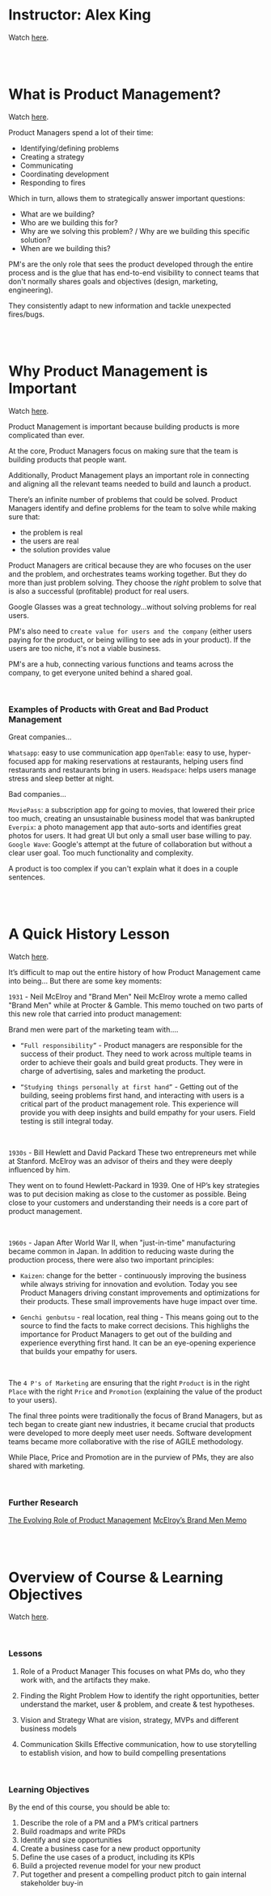 # Instructor: Alex King

Watch [here](https://youtu.be/E_ro3xwGASs).

<br>
<br>

# What is Product Management?

Watch [here](https://youtu.be/bTKNTW4C83o).

Product Managers spend a lot of their time:

- Identifying/defining problems
- Creating a strategy
- Communicating
- Coordinating development
- Responding to fires

Which in turn, allows them to strategically answer important questions:

- What are we building?
- Who are we building this for?
- Why are we solving this problem? / Why are we building this specific solution?
- When are we building this?

PM's are the only role that sees the product developed through the entire process and is the glue that has end-to-end visibility to connect teams that don't normally shares goals and objectives (design, marketing, engineering).

They consistently adapt to new information and tackle unexpected fires/bugs. 

<br>
<br>

# Why Product Management is Important

Watch [here](https://youtu.be/U6suk4zjXdI).

Product Management is important because building products is more complicated than ever. 

At the core, Product Managers focus on making sure that the team is building products that people want. 

Additionally, Product Management plays an important role in connecting and aligning all the relevant teams needed to build and launch a product.

There’s an infinite number of problems that could be solved. Product Managers identify and define problems for the team to solve while making sure that:

- the problem is real
- the users are real
- the solution provides value


Product Managers are critical because they are who focuses on the user and the problem, and orchestrates teams working together. But they do more than just problem solving. They choose the _right_ problem to solve that is also a successful (profitable) product for real users.

Google Glasses was a great technology...without solving problems for real users. 

PM's also need to `create value for users and the company` (either users paying for the product, or being willing to see ads in your product). If the users are too niche, it's not a viable business.

PM's are a hub, connecting various functions and teams across the company, to get everyone united behind a shared goal.

<br>

### Examples of Products with Great and Bad Product Management

Great companies...

`Whatsapp`: easy to use communication app
`OpenTable`: easy to use, hyper-focused app for making reservations at restaurants, helping users find restaurants and restaurants bring in users.
`Headspace`: helps users manage stress and sleep better at night.


Bad companies...

`MoviePass`: a subscription app for going to movies, that lowered their price too much, creating an unsustainable business model that was bankrupted
`Everpix`: a photo management app that auto-sorts and identifies great photos for users. It had great UI but only a small user base willing to pay.
`Google Wave`: Google's attempt at the future of collaboration but without a clear user goal. Too much functionality and complexity. 

A product is too complex if you can't explain what it does in a couple sentences.

<br>
<br>

# A Quick History Lesson

Watch [here](https://youtu.be/e2iwNxIo0mQ).

It’s difficult to map out the entire history of how Product Management came into being… But there are some key moments:

`1931` - Neil McElroy and "Brand Men" 
Neil McElroy wrote a memo called "Brand Men" while at Procter & Gamble. This memo touched on two parts of this new role that carried into product management:

Brand men were part of the marketing team with....

- `“Full responsibility”` - Product managers are responsible for the success of their product. They need to work across multiple teams in order to achieve their goals and build great products. They were in charge of advertising, sales and marketing the product.

- `“Studying things personally at first hand”` - Getting out of the building, seeing problems first hand, and interacting with users is a critical part of the product management role. This experience will provide you with deep insights and build empathy for your users. Field testing is still integral today.

<br>

`1930s` - Bill Hewlett and David Packard 
These two entrepreneurs met while at Stanford. McElroy was an advisor of theirs and they were deeply influenced by him.

They went on to found Hewlett-Packard in 1939. One of HP’s key strategies was to put decision making as close to the customer as possible. Being close to your customers and understanding their needs is a core part of product management.

<br>

`1960s` - Japan After World War II, when "just-in-time" manufacturing became common in Japan. In addition to reducing waste during the production process, there were also two important principles:

- `Kaizen`: change for the better - continuously improving the business while always striving for innovation and evolution. Today you see Product Managers driving constant improvements and optimizations for their products. These small improvements have huge impact over time.

- `Genchi genbutsu` - real location, real thing - This means going out to the source to find the facts to make correct decisions. This highlighs the importance for Product Managers to get out of the building and experience everything first hand. It can be an eye-opening experience that builds your empathy for users.

<br>

The `4 P's of Marketing` are ensuring that the right `Product` is in the right `Place` with the right `Price` and `Promotion` (explaining the value of the product to your users).

The final three points were traditionally the focus of Brand Managers, but as tech began to create giant new industries, it became crucial that products were developed to more deeply meet user needs. Software development teams became more collaborative with the rise of AGILE methodology.

While Place, Price and Promotion are in the purview of PMs, they are also shared with marketing.

<br>

### Further Research

[The Evolving Role of Product Management](https://www.oreilly.com/radar/the-evolving-role-of-product-management/)
[McElroy’s Brand Men Memo](https://3lsqjy1sj7i027fcn749gutj-wpengine.netdna-ssl.com/wp-content/uploads/2015/10/McElroyBrandMan.pdf)

<br>
<br>

# Overview of Course & Learning Objectives

Watch [here](https://youtu.be/eSyJHY74oWw).

<br>

### Lessons
1. Role of a Product Manager
    This focuses on what PMs do, who they work with, and the artifacts they make.

2. Finding the Right Problem
    How to identify the right opportunities, better understand the market, user & problem, and create & test hypotheses.

3. Vision and Strategy
    What are vision, strategy, MVPs and different business models

4. Communication Skills
    Effective communication, how to use storytelling to establish vision, and how to build compelling presentations

<br>

### Learning Objectives

By the end of this course, you should be able to:

1. Describe the role of a PM and a PM’s critical partners
2. Build roadmaps and write PRDs
3. Identify and size opportunities
4. Create a business case for a new product opportunity
5. Define the use cases of a product, including its KPIs
6. Build a projected revenue model for your new product
7. Put together and present a compelling product pitch to gain internal stakeholder buy-in